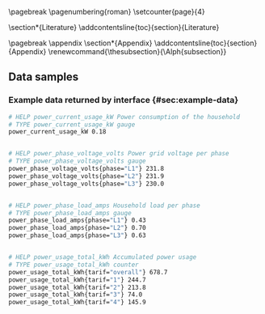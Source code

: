 \pagebreak
\pagenumbering{roman}
\setcounter{page}{4}

\section*{Literature}
\addcontentsline{toc}{section}{Literature}

<div id="refs"></div>

\pagebreak
\appendix
\section*{Appendix}
\addcontentsline{toc}{section}{Appendix}
\renewcommand{\thesubsection}{\Alph{subsection}}

## Data samples

### Example data returned by interface {#sec:example-data}

```bash
# HELP power_current_usage_kW Power consumption of the household
# TYPE power_current_usage_kW gauge
power_current_usage_kW 0.18


# HELP power_phase_voltage_volts Power grid voltage per phase
# TYPE power_phase_voltage_volts gauge
power_phase_voltage_volts{phase="L1"} 231.8
power_phase_voltage_volts{phase="L2"} 231.9
power_phase_voltage_volts{phase="L3"} 230.0


# HELP power_phase_load_amps Household load per phase
# TYPE power_phase_load_amps gauge
power_phase_load_amps{phase="L1"} 0.43
power_phase_load_amps{phase="L2"} 0.70
power_phase_load_amps{phase="L3"} 0.63


# HELP power_usage_total_kWh Accumulated power usage
# TYPE power_usage_total_kWh counter
power_usage_total_kWh{tarif="overall"} 678.7
power_usage_total_kWh{tarif="1"} 244.7
power_usage_total_kWh{tarif="2"} 213.8
power_usage_total_kWh{tarif="3"} 74.0
power_usage_total_kWh{tarif="4"} 145.9
```
